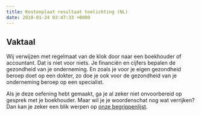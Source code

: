 ```yaml
---
title: Kostenplaat resultaat toelichting (NL)
date: 2018-01-24 03:47:33 +0000
---
```

## Vaktaal

Wij verwijzen met regelmaat van de klok door naar een boekhouder of accountant. Dat is niet voor niets. Je financiën en cijfers bepalen de gezondheid van je onderneming. En zoals je voor je eigen gezondheid beroep doet op een dokter, zo doe je ook voor de gezondheid van je onderneming beroep op een specialist.

Als je deze oefening hebt gemaakt, ga je al zeker niet onvoorbereid op gesprek met je boekhouder. Maar wil je je woordenschat nog wat verrijken? Dan kan je zeker een blik werpen op [onze begrippenlijst](https://www.xerius.be/begrippenlijst#4).